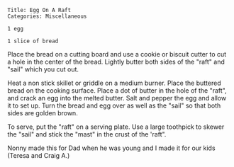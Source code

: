 ~~~ recipe-info
Title: Egg On A Raft
Categories: Miscellaneous
~~~

~~~ recipe-ingredients
1 egg

1 slice of bread
~~~

Place the bread on a cutting board and use a cookie or biscuit cutter to cut a hole in the center of
the bread.  Lightly butter both sides of the "raft" and "sail" which you cut out.

Heat a non stick skillet or griddle on a medium burner. Place the buttered bread on the cooking
surface.  Place a dot of butter in the hole of the "raft", and crack an egg into the melted
butter.  Salt and pepper the egg and allow it to set up.  Turn the bread and egg over as well as the
"sail" so that both sides are golden brown.

To serve, put the "raft" on a serving plate.  Use a large toothpick to skewer the "sail" and
stick the "mast" in the crust of the 'raft".

Nonny made this for Dad when he was young and I made it for our kids (Teresa and Craig A.)
